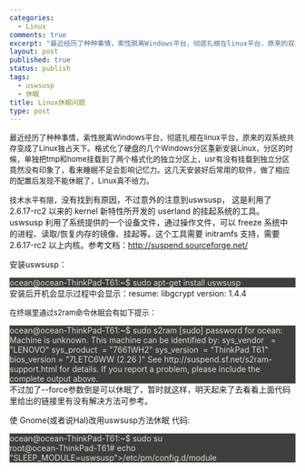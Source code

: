 ```yaml
--- 
categories: 
  - Linux
comments: true
excerpt: "最近经历了种种事情，索性脱离Windows平台，彻底扎根在linux平台，原来的双系统共存变成了Linux独占天下。格式化了硬盘的几个 Windows分区重新安装Linux，分区的时候，单独把tmp和home挂载到了两个格式化的独立分区上，usr有没有挂载到独立分区竟然没有印象了，看来睡眠不足会影响记忆力。这几天安装好后常用的软件，做了相应的配置后发现不能休眠了，Linux真不给力。"
layout: post
published: true
status: publish
tags: 
  - uswsusp
  - 休眠
title: Linux休眠问题
type: post
---
```

<span style="font-size: small;">最近经历了种种事情，索性脱离Windows平台，彻底扎根在linux平台，原来的双系统共存变成了Linux独占天下。格式化了硬盘的几个Windows分区重新安装Linux，分区的时候，单独把tmp和home挂载到了两个格式化的独立分区上，usr有没有挂载到独立分区竟然没有印象了，看来睡眠不足会影响记忆力。这几天安装好后常用的软件，做了相应的配置后发现不能休眠了，Linux真不给力。</span>

<span style="font-size: small;">技术水平有限，</span>没有找到有原因，不过意外的注意到uswsusp， 这是利用了 2.6.17-rc2 以来的 kernel 新特性所开发的 userland 的挂起系统的工具。uswsusp 利用了系统提供的一个设备文件，通过操作文件，可以 freeze 系统中的进程、读取/恢复内存的镜像、挂起等。这个工具需要 initramfs 支持，需要 2.6.17-rc2 以上内核。参考文档：http://suspend.sourceforge.net/

安装uswsusp：
<div class="source" style="font-family: &amp;amp; color: #dcdccc; background-color: #3f3f3f;"><span style="color: #dcdccc;">ocean@ocean-ThinkPad-T61:~$ sudo apt-get install uswsusp</span></div>
安装后开机会显示过程中会显示：resume: libgcrypt version: 1.4.4

<span style="font-size: small;">在终端里通过s2ram命令休眠会有如下提示：</span>
<div style="font-family: &amp;amp; color: #dcdccc; background-color: #3f3f3f;">
<span style="color: #dcdccc;">ocean@ocean-ThinkPad-T61:~$ sudo s2ram</span>
<span style="color: #dcdccc;">[sudo] password for ocean:</span>
<span style="color: #dcdccc;">Machine is unknown.</span>
<span style="color: #dcdccc;">This machine can be identified by:</span>
<span style="color: #dcdccc;">sys_vendor   = "LENOVO"</span>
<span style="color: #dcdccc;">sys_product  = "7661WH2"</span>
<span style="color: #dcdccc;">sys_version  = "ThinkPad T61"</span>
<span style="color: #dcdccc;">bios_version = "7LETC6WW (2.26 )"</span>
<span style="color: #dcdccc;">See http://suspend.sf.net/s2ram-support.html for details.</span>
<span style="color: #dcdccc;">If you report a problem, please include the complete output above.</span>
</div>
不过加了--force参数倒是可以休眠了，暂时就这样，明天起来了去看看上面代码里给出的链接里有没有解决方法可参考。

使 Gnome(或者说Hal)改用uswsusp方法休眠
代码:
<div class="source" style="font-family: &amp;amp; color: #dcdccc; background-color: #3f3f3f;"><span style="color: #dcdccc;">ocean@ocean-ThinkPad-T61:~$ sudo su</span></div>
<div class="source" style="font-family: &amp;amp; color: #dcdccc; background-color: #3f3f3f;">root@ocean-ThinkPad-T61# echo "SLEEP_MODULE=uswsusp">/etc/pm/config.d/module</div>
